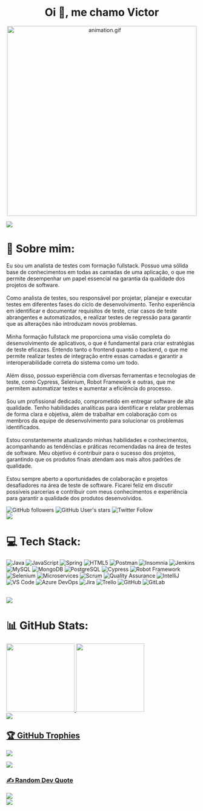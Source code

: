 <h1 align="center">Oi 👋, me chamo Victor</h1>
<p align="center"><img src="animation.gif" width="500" alt="animation.gif"></p>
<img src="https://user-images.githubusercontent.com/73097560/115834477-dbab4500-a447-11eb-908a-139a6edaec5c.gif">             

# 💫 Sobre mim:
Eu sou um analista de testes com formação fullstack. Possuo uma sólida base de conhecimentos em todas as camadas de uma aplicação, o que me permite desempenhar um papel essencial na garantia da qualidade dos projetos de software.
<br><br>
Como analista de testes, sou responsável por projetar, planejar e executar testes em diferentes fases do ciclo de desenvolvimento. Tenho experiência em identificar e documentar requisitos de teste, criar casos de teste abrangentes e automatizados, e realizar testes de regressão para garantir que as alterações não introduzam novos problemas.
<br><br>
Minha formação fullstack me proporciona uma visão completa do desenvolvimento de aplicativos, o que é fundamental para criar estratégias de teste eficazes. Entendo tanto o frontend quanto o backend, o que me permite realizar testes de integração entre essas camadas e garantir a interoperabilidade correta do sistema como um todo.
<br><br>
Além disso, possuo experiência com diversas ferramentas e tecnologias de teste, como Cypress, Selenium, Robot Framework e outras, que me permitem automatizar testes e aumentar a eficiência do processo.
<br><br>
Sou um profissional dedicado, comprometido em entregar software de alta qualidade. Tenho habilidades analíticas para identificar e relatar problemas de forma clara e objetiva, além de trabalhar em colaboração com os membros da equipe de desenvolvimento para solucionar os problemas identificados.
<br><br>
Estou constantemente atualizando minhas habilidades e conhecimentos, acompanhando as tendências e práticas recomendadas na área de testes de software. Meu objetivo é contribuir para o sucesso dos projetos, garantindo que os produtos finais atendam aos mais altos padrões de qualidade.
<br><br>
Estou sempre aberto a oportunidades de colaboração e projetos desafiadores na área de teste de software. Ficarei feliz em discutir possíveis parcerias e contribuir com meus conhecimentos e experiência para garantir a qualidade dos produtos desenvolvidos.

<div>
  <img alt="GitHub followers" src="https://img.shields.io/github/followers/leaovictor">
  <img alt="GitHub User's stars" src="https://img.shields.io/github/stars/leaovictor">
  <img alt="Twitter Follow" src="https://img.shields.io/twitter/follow/victorleaoreal">
</div>




<img src="https://user-images.githubusercontent.com/73097560/115834477-dbab4500-a447-11eb-908a-139a6edaec5c.gif">

# 💻 Tech Stack:
![Java](https://img.shields.io/badge/Java-8%2B-007396.svg?style=for-the-badge&logo=java&logoColor=white)
![JavaScript](https://img.shields.io/badge/JavaScript-ES6-F7DF1E.svg?style=for-the-badge&logo=javascript&logoColor=white)
![Spring](https://img.shields.io/badge/Spring-Framework-6DB33F.svg?style=for-the-badge&logo=spring&logoColor=white)
![HTML5](https://img.shields.io/badge/html5-%23E34F26.svg?style=for-the-badge&logo=html5&logoColor=white)
![Postman](https://img.shields.io/badge/Postman-API_Development-FF6C37.svg?style=for-the-badge&logo=postman&logoColor=white)
![Insomnia](https://img.shields.io/badge/Insomnia-API_Development-5849BE.svg?style=for-the-badge&logo=insomnia&logoColor=white)
![Jenkins](https://img.shields.io/badge/jenkins-%232C5263.svg?style=for-the-badge&logo=jenkins&logoColor=white)
![MySQL](https://img.shields.io/badge/MySQL-Database-4479A1.svg?style=for-the-badge&logo=mysql&logoColor=white)
![MongoDB](https://img.shields.io/badge/MongoDB-NoSQL_Database-47A248.svg?style=for-the-badge&logo=mongodb&logoColor=white)
![PostgreSQL](https://img.shields.io/badge/PostgreSQL-Database-336791.svg?style=for-the-badge&logo=postgresql&logoColor=white)
![Cypress](https://img.shields.io/badge/Cypress-Testing-058a5e.svg?style=for-the-badge&logo=cypress&logoColor=white)
![Robot Framework](https://img.shields.io/badge/Robot_Framework-Automated_Testing-00C853.svg?style=for-the-badge&logo=robot-framework&logoColor=white)
![Selenium](https://img.shields.io/badge/Selenium-Web_Automation-43B02A.svg?style=for-the-badge&logo=selenium&logoColor=white)
![Microservices](https://img.shields.io/badge/Microservices-Architecture-FF6F00.svg?style=for-the-badge&logo=microservices&logoColor=white)
![Scrum](https://img.shields.io/badge/Scrum-Agile_Methodology-5849BE.svg?style=for-the-badge&logo=scrum&logoColor=white)
![Quality Assurance](https://img.shields.io/badge/Quality_Assurance-Testing-6D86B1.svg?style=for-the-badge&logo=quality-assurance&logoColor=white)
![IntelliJ](https://img.shields.io/badge/IntelliJ-IDE-000000.svg?style=for-the-badge&logo=intellij-idea&logoColor=white) 
![VS Code](https://img.shields.io/badge/VS_Code-IDE-007ACC.svg?style=for-the-badge&logo=visual-studio-code&logoColor=white)
![Azure DevOps](https://img.shields.io/badge/Azure_DevOps-Workflow-0078D7.svg?style=for-the-badge&logo=azure-devops&logoColor=white)
![Jira](https://img.shields.io/badge/Jira-Project_Management-0052CC.svg?style=for-the-badge&logo=jira&logoColor=white)
![Trello](https://img.shields.io/badge/Trello-Project_Management-0079BF.svg?style=for-the-badge&logo=trello&logoColor=white)
![GitHub](https://img.shields.io/badge/GitHub-Code_Repository-181717.svg?style=for-the-badge&logo=github&logoColor=white)
![GitLab](https://img.shields.io/badge/GitLab-Code_Repository-FCA121.svg?style=for-the-badge&logo=gitlab&logoColor=white)














<br>
<img src="https://user-images.githubusercontent.com/73097560/115834477-dbab4500-a447-11eb-908a-139a6edaec5c.gif">

# 📊 GitHub Stats:
<div>
<a href="https://github.com/leaovictor">
<img height="180em" src="https://github-readme-stats.vercel.app/api/top-langs/?username=leaovictor&layout=compact&langs_count=7&theme=dracula"/>
<img height="180em" src="https://github-readme-stats.vercel.app/api?username=leaovictor&show_icons=true&theme=dracula&include_all_commits=true&count_private=true"/>
</div>

<img src="https://user-images.githubusercontent.com/73097560/115834477-dbab4500-a447-11eb-908a-139a6edaec5c.gif">

## 🏆 GitHub Trophies
![](https://github-profile-trophy.vercel.app/?username=AdityaKumar28&theme=algolia&no-frame=true&no-bg=true&margin-w=5)

<img src="https://user-images.githubusercontent.com/73097560/115834477-dbab4500-a447-11eb-908a-139a6edaec5c.gif">


### ✍️ Random Dev Quote
![](https://quotes-github-readme.vercel.app/api?type=horizontal&theme=radical)
<br>
<img src="https://user-images.githubusercontent.com/73097560/115834477-dbab4500-a447-11eb-908a-139a6edaec5c.gif">


